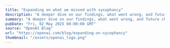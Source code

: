 ```yaml
---
title: "Expanding on what we missed with sycophancy"
description: "A deeper dive on our findings, what went wrong, and future changes we’re making."
summary: "A deeper dive on our findings, what went wrong, and future changes we’re making."
pubDate: "Fri, 02 May 2025 08:00:00 GMT"
source: "OpenAI Blog"
url: "https://openai.com/blog/expanding-on-sycophancy"
thumbnail: "/assets/openai_logo.png"
---
```


